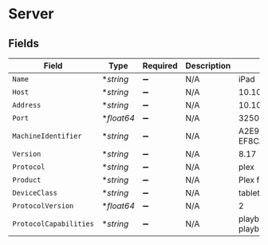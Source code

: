 # Server


## Fields

| Field                                          | Type                                           | Required                                       | Description                                    | Example                                        |
| ---------------------------------------------- | ---------------------------------------------- | ---------------------------------------------- | ---------------------------------------------- | ---------------------------------------------- |
| `Name`                                         | **string*                                      | :heavy_minus_sign:                             | N/A                                            | iPad                                           |
| `Host`                                         | **string*                                      | :heavy_minus_sign:                             | N/A                                            | 10.10.10.102                                   |
| `Address`                                      | **string*                                      | :heavy_minus_sign:                             | N/A                                            | 10.10.10.102                                   |
| `Port`                                         | **float64*                                     | :heavy_minus_sign:                             | N/A                                            | 32500                                          |
| `MachineIdentifier`                            | **string*                                      | :heavy_minus_sign:                             | N/A                                            | A2E901F8-E016-43A7-ADFB-EF8CA8A4AC05           |
| `Version`                                      | **string*                                      | :heavy_minus_sign:                             | N/A                                            | 8.17                                           |
| `Protocol`                                     | **string*                                      | :heavy_minus_sign:                             | N/A                                            | plex                                           |
| `Product`                                      | **string*                                      | :heavy_minus_sign:                             | N/A                                            | Plex for iOS                                   |
| `DeviceClass`                                  | **string*                                      | :heavy_minus_sign:                             | N/A                                            | tablet                                         |
| `ProtocolVersion`                              | **float64*                                     | :heavy_minus_sign:                             | N/A                                            | 2                                              |
| `ProtocolCapabilities`                         | **string*                                      | :heavy_minus_sign:                             | N/A                                            | playback,playqueues,timeline,provider-playback |